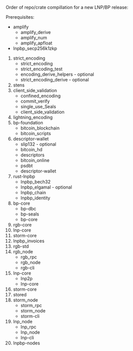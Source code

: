 Order of repo/crate compillation for a new LNP/BP release:

Prerequisites:
- amplify
  - amplify_derive
  - amplify_num
  - amplify_apfloat
- lnpbp_secp256k1zkp

1. strict_encoding
    - strict_encoding
    - strict_encoding_test
    - encoding_derive_helpers - optional
    - strict_encoding_derive - optional
2. stens
3. client_side_validation
    - confined_encoding
    - commit_verify
    - single_use_Seals
    - client_side_validation
4. lightning_encoding
5. bp-foundation
    - bitcoin_blockchain
    - bitcoin_scripts
6. descriptor-wallet
    - slip132 - optional
    - bitcoin_hd
    - descriptors
    - bitcoin_online
    - psdbt
    - descriptor-wallet
7. rust-lnpbp
    - lnpbp_bech32
    - lnpbp_elgamal - optional
    - lnpbp_chain
    - lnpbp_identity
8. bp-core
    - bp-dbc
    - bp-seals
    - bp-core
9. rgb-core
10. lnp-core
11. storm-core
12. lnpbp_invoices
13. rgb-std
14. rgb_node
    - rgb_rpc
    - rgb_node
    - rgb-cli
15. lnp-core
    - lnp2p
    - lnp-core
16. storm-core
17. stored
18. storm_node
    - storm_rpc
    - storm_node
    - storm-cli
19. lnp_node
    - lnp_rpc
    - lnp_node
    - lnp-cli
20. lnpbp-nodes
